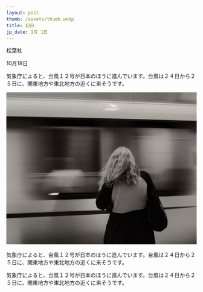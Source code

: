 ```yaml
---
layout: post
thumb: /assets/thumb.webp
title: 初日
jp_date: 1月 1日
---
```


<div class="header">
  <p class="title">松葉杖</p>
  <p class="date">10月18日</p>
</div>

<p>
気象庁によると、台風１２号が日本のほうに進んでいます。台風は２４日から２５日に、関東地方や東北地方の近くに来そうです。
</p>
<img src="/assets/thumb.webp" alt="">
<p>
気象庁によると、台風１２号が日本のほうに進んでいます。台風は２４日から２５日に、関東地方や東北地方の近くに来そうです。
</p>
<p>
気象庁によると、台風１２号が日本のほうに進んでいます。台風は２４日から２５日に、関東地方や東北地方の近くに来そうです。
</p>
